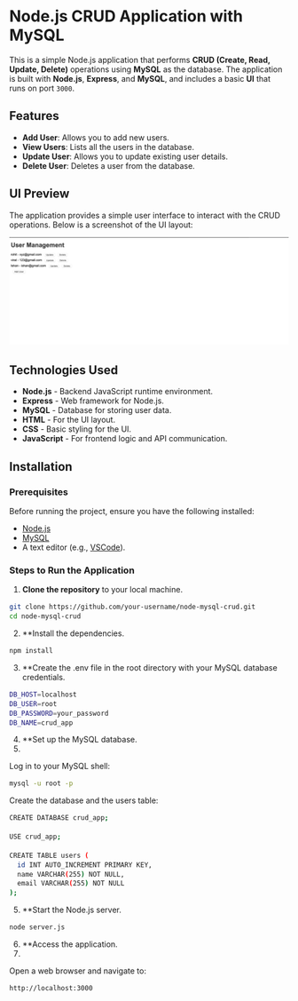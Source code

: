 # Node.js CRUD Application with MySQL

This is a simple Node.js application that performs **CRUD (Create, Read, Update, Delete)** operations using **MySQL** as the database. The application is built with **Node.js**, **Express**, and **MySQL**, and includes a basic **UI** that runs on port `3000`.

## Features

- **Add User**: Allows you to add new users.
- **View Users**: Lists all the users in the database.
- **Update User**: Allows you to update existing user details.
- **Delete User**: Deletes a user from the database.

## UI Preview

The application provides a simple user interface to interact with the CRUD operations. Below is a screenshot of the UI layout:

![UI Layout](img.jpg)

## Technologies Used

- **Node.js** - Backend JavaScript runtime environment.
- **Express** - Web framework for Node.js.
- **MySQL** - Database for storing user data.
- **HTML** - For the UI layout.
- **CSS** - Basic styling for the UI.
- **JavaScript** - For frontend logic and API communication.

## Installation

### Prerequisites

Before running the project, ensure you have the following installed:

- [Node.js](https://nodejs.org/)
- [MySQL](https://www.mysql.com/)
- A text editor (e.g., [VSCode](https://code.visualstudio.com/)).

### Steps to Run the Application

1. **Clone the repository** to your local machine.

```bash
git clone https://github.com/your-username/node-mysql-crud.git
cd node-mysql-crud
```
2. **Install the dependencies.

```bash
npm install
```
3. **Create the .env file in the root directory with your MySQL database credentials.

```bash
DB_HOST=localhost
DB_USER=root
DB_PASSWORD=your_password
DB_NAME=crud_app
```
4. **Set up the MySQL database.
5. 
Log in to your MySQL shell:
```bash
mysql -u root -p
```

Create the database and the users table:
```bash
CREATE DATABASE crud_app;

USE crud_app;

CREATE TABLE users (
  id INT AUTO_INCREMENT PRIMARY KEY,
  name VARCHAR(255) NOT NULL,
  email VARCHAR(255) NOT NULL
);
```
5. **Start the Node.js server.

```bash
node server.js
```
6. **Access the application.
7. 
Open a web browser and navigate to:
```bash
http://localhost:3000
```
